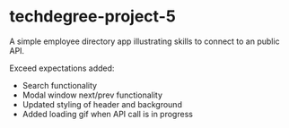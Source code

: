 # techdegree-project-5
A simple employee directory app illustrating skills to connect to an public API.

Exceed expectations added: 
- Search functionality 
- Modal window next/prev functionality
- Updated styling of header and background
- Added loading gif when API call is in progress